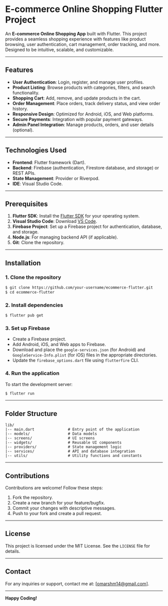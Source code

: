 # E-commerce Online Shopping Flutter Project

An **E-commerce Online Shopping App** built with Flutter. This project provides a seamless shopping experience with features like product browsing, user authentication, cart management, order tracking, and more. Designed to be intuitive, scalable, and customizable.

---

## Features

- **User Authentication**: Login, register, and manage user profiles.
- **Product Listing**: Browse products with categories, filters, and search functionality.
- **Shopping Cart**: Add, remove, and update products in the cart.
- **Order Management**: Place orders, track delivery status, and view order history.
- **Responsive Design**: Optimized for Android, iOS, and Web platforms.
- **Secure Payments**: Integration with popular payment gateways.
- **Admin Panel Integration**: Manage products, orders, and user details (optional).

---

## Technologies Used

- **Frontend**: Flutter framework (Dart).
- **Backend**: Firebase (authentication, Firestore database, and storage) or REST APIs.
- **State Management**: Provider or Riverpod.
- **IDE**: Visual Studio Code.

---

## Prerequisites

1. **Flutter SDK**: Install the [Flutter SDK](https://flutter.dev/docs/get-started/install) for your operating system.
2. **Visual Studio Code**: Download [VS Code](https://code.visualstudio.com/).
3. **Firebase Project**: Set up a Firebase project for authentication, database, and storage.
4. **Node.js**: For managing backend API (if applicable).
5. **Git**: Clone the repository.

---

## Installation

### 1. Clone the repository
```bash
$ git clone https://github.com/your-username/ecommerce-flutter.git
$ cd ecommerce-flutter
```

### 2. Install dependencies
```bash
$ flutter pub get
```

### 3. Set up Firebase
- Create a Firebase project.
- Add Android, iOS, and Web apps to Firebase.
- Download and place the `google-services.json` (for Android) and `GoogleService-Info.plist` (for iOS) files in the appropriate directories.
- Update the `firebase_options.dart` file using `flutterfire` CLI.

### 4. Run the application
To start the development server:
```bash
$ flutter run
```

---

## Folder Structure

```plaintext
lib/
|-- main.dart               # Entry point of the application
|-- models/                 # Data models
|-- screens/                # UI screens
|-- widgets/                # Reusable UI components
|-- providers/              # State management logic
|-- services/               # API and database integration
|-- utils/                  # Utility functions and constants
```

---

## Contributions

Contributions are welcome! Follow these steps:

1. Fork the repository.
2. Create a new branch for your feature/bugfix.
3. Commit your changes with descriptive messages.
4. Push to your fork and create a pull request.

---

## License

This project is licensed under the MIT License. See the `LICENSE` file for details.

---

## Contact

For any inquiries or support, contact me at: [omarshm14@gmail.com].

---

**Happy Coding!**

